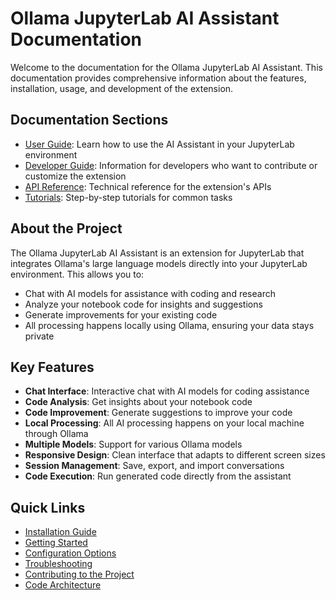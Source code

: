 # Ollama JupyterLab AI Assistant Documentation

Welcome to the documentation for the Ollama JupyterLab AI Assistant. This documentation provides comprehensive information about the features, installation, usage, and development of the extension.

## Documentation Sections

- [User Guide](user-guide/README.md): Learn how to use the AI Assistant in your JupyterLab environment
- [Developer Guide](developer-guide/README.md): Information for developers who want to contribute or customize the extension
- [API Reference](api-reference/README.md): Technical reference for the extension's APIs
- [Tutorials](tutorials/README.md): Step-by-step tutorials for common tasks

## About the Project

The Ollama JupyterLab AI Assistant is an extension for JupyterLab that integrates Ollama's large language models directly into your JupyterLab environment. This allows you to:

- Chat with AI models for assistance with coding and research
- Analyze your notebook code for insights and suggestions
- Generate improvements for your existing code
- All processing happens locally using Ollama, ensuring your data stays private

## Key Features

- **Chat Interface**: Interactive chat with AI models for coding assistance
- **Code Analysis**: Get insights about your notebook code
- **Code Improvement**: Generate suggestions to improve your code
- **Local Processing**: All AI processing happens on your local machine through Ollama
- **Multiple Models**: Support for various Ollama models
- **Responsive Design**: Clean interface that adapts to different screen sizes
- **Session Management**: Save, export, and import conversations
- **Code Execution**: Run generated code directly from the assistant

## Quick Links

- [Installation Guide](user-guide/installation.md)
- [Getting Started](user-guide/getting-started.md)
- [Configuration Options](user-guide/configuration.md)
- [Troubleshooting](user-guide/troubleshooting.md)
- [Contributing to the Project](developer-guide/contributing.md)
- [Code Architecture](developer-guide/architecture.md) 